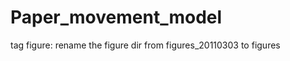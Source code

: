 Paper_movement_model
====================
tag figure: rename the figure dir from figures_20110303 to figures


